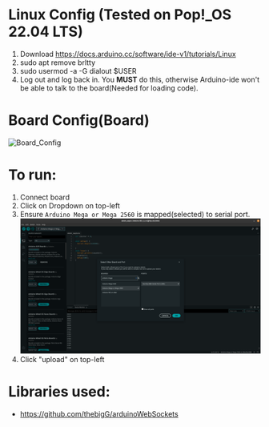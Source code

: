 # Linux Config (Tested on Pop!_OS 22.04 LTS)

1. Download https://docs.arduino.cc/software/ide-v1/tutorials/Linux
2. sudo apt remove brltty
3. sudo usermod -a -G dialout $USER
4. Log out and log back in. You __MUST__ do this, otherwise Arduino-ide won't be able to talk to the board(Needed for loading code).

# Board Config(Board)

![Board_Config](images/board_config_switches.png)


# To run:
1. Connect board
2. Click on Dropdown on top-left
3. Ensure `Arduino Mega or Mega 2560` is mapped(selected) to serial port.
    ![Arduino_Config](images/arduino_config.png)
4. Click "upload" on top-left

# Libraries used:

- https://github.com/thebigG/arduinoWebSockets